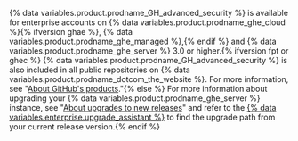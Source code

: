 {% data variables.product.prodname_GH_advanced_security %} is available for enterprise accounts on {% data variables.product.prodname_ghe_cloud %}{% ifversion ghae %}, {% data variables.product.prodname_ghe_managed %},{% endif %} and {% data variables.product.prodname_ghe_server %} 3.0 or higher.{% ifversion fpt or ghec %} {% data variables.product.prodname_GH_advanced_security %} is also included in all public repositories on {% data variables.product.prodname_dotcom_the_website %}. For more information, see "[About GitHub's products](/github/getting-started-with-github/githubs-products)."{% else %} For more information about upgrading your {% data variables.product.prodname_ghe_server %} instance, see "[About upgrades to new releases](/admin/overview/about-upgrades-to-new-releases)" and refer to the [{% data variables.enterprise.upgrade_assistant %}](https://support.github.com/enterprise/server-upgrade) to find the upgrade path from your current release version.{% endif %}
